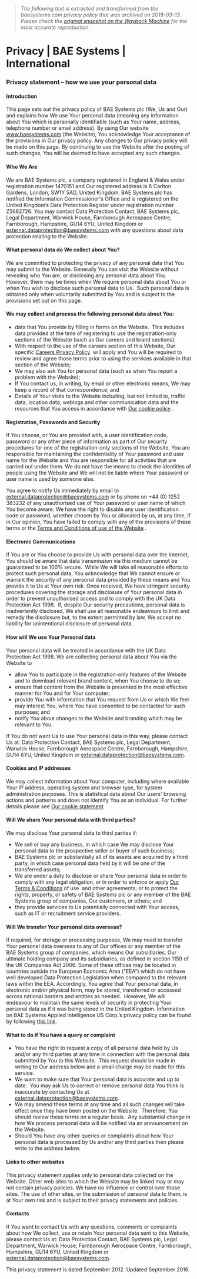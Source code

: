> *The following text is extracted and transformed from the baesystems.com privacy policy that was archived on 2018-03-13. Please check the [original snapshot on the Wayback Machine](https://web.archive.org/web/20180313195716id_/https%3A//www.baesystems.com/en/privacy) for the most accurate reproduction.*

# Privacy | BAE Systems | International

### Privacy statement – how we use your personal data

#### Introduction

This page sets out the privacy policy of BAE Systems plc (We, Us and Our) and explains how We use Your personal data (meaning any information about You which is personally identifiable (such as Your name, address, telephone number or email address). By using Our website www.baesystems.com (the Website), You acknowledge Your acceptance of the provisions in Our privacy policy. Any changes to Our privacy policy will be made on this page. By continuing to use the Website after the posting of such changes, You will be deemed to have accepted any such changes.

#### Who We Are

We are BAE Systems plc, a company registered in England & Wales under registration number 1470151 and Our registered address is 6 Carlton Gardens, London, SW1Y 5AD, United Kingdom. BAE Systems plc has notified the Information Commissioner's Office and is registered on the United Kingdom’s Data Protection Register under registration number Z5682726. You may contact Data Protection Contact, BAE Systems plc, Legal Department, Warwick House, Farnborough Aerospace Centre, Farnborough, Hampshire, GU14 6YU, United Kingdom or [external.dataprotection@baesystems.com](mailto:external.dataprotection@baesystems.com) with any questions about data protection relating to the Website.

#### What personal data do We collect about You?

We are committed to protecting the privacy of any personal data that You may submit to the Website. Generally You can visit the Website without revealing who You are, or disclosing any personal data about You.  However, there may be times when We require personal data about You or when You wish to disclose such personal data to Us.  Such personal data is obtained only when voluntarily submitted by You and is subject to the provisions set out on this page.

#### We may collect and process the following personal data about You:

  * data that You provide by filling in forms on the Website.  This includes data provided at the time of registering to use the registration-only sections of the Website (such as Our careers and brand sections);
  * With respect to the use of the careers section of this Website, Our specific [Careers Privacy Policy](https://baesystems.taleo.net/careersection/2/jobsearch.ftl?lang=en)  will apply and You will be required to review and agree those terms prior to using the services available in that section of the Website;
  * We may also ask You for personal data (such as when You report a problem with the Website);
  * If You contact us, in writing, by email or other electronic means, We may keep a record of that correspondence; and
  * Details of Your visits to the Website including, but not limited to, traffic data, location data, weblogs and other communication data and the resources that You access in accordance with [Our cookie policy](https://www.baesystems.com/en/cookie-statement "Our cookie policy") .



#### Registration, Passwords and Security

If You choose, or You are provided with, a user identification code, password or any other piece of information as part of Our security procedures for one of the registration-only sections of the Website, You are responsible for maintaining the confidentiality of Your password and user name for the Website and You are responsible for all activities that are carried out under them. We do not have the means to check the identities of people using the Website and We will not be liable where Your password or user name is used by someone else.

You agree to notify Us immediately by email to [external.dataprotection@baesystems.com](mailto:external.dataprotection@baesystems.com) or by phone on +44 (0) 1252 383232 of any unauthorised use of Your password or user name of which You become aware. We have the right to disable any user identification code or password, whether chosen by You or allocated by us, at any time, if in Our opinion, You have failed to comply with any of the provisions of these terms or the [Terms and Conditions of use of the Website](https://web.archive.org/page/terms_conditions) .

#### Electronic Communications

If You are or You choose to provide Us with personal data over the Internet, You should be aware that data transmission via this medium cannot be guaranteed to be 100% secure.  While We will take all reasonable efforts to protect such personal data, You acknowledge that We cannot ensure or warrant the security of any personal data provided by these means and You provide it to Us at Your own risk. Once received, We have stringent security procedures covering the storage and disclosure of Your personal data in order to prevent unauthorised access and to comply with the UK Data Protection Act 1998.  If, despite Our security precautions, personal data is inadvertently disclosed, We shall use all reasonable endeavours to limit and remedy the disclosure but, to the extent permitted by law, We accept no liability for unintentional disclosure of personal data.

#### How will We use Your Personal data

Your personal data will be treated in accordance with the UK Data Protection Act 1998. We are collecting personal data about You via the Website to

  * allow You to participate in the registration-only features of the Website and to download relevant brand content, when You choose to do so;
  * ensure that content from the Website is presented in the most effective manner for You and for Your computer;
  * provide You with information that You request from Us or which We feel may interest You, where You have consented to be contacted for such purposes; and
  * notify You about changes to the Website and branding which may be relevant to You.



If You do not want Us to use Your personal data in this way, please contact Us at: Data Protection Contact, BAE Systems plc, Legal Department, Warwick House, Farnborough Aerospace Centre, Farnborough, Hampshire, GU14 6YU, United Kingdom or [external.dataprotection@baesystems.com](mailto:external.dataprotection@baesystems.com).

#### Cookies and IP addresses

We may collect information about Your computer, including where available Your IP address, operating system and browser type, for system administration purposes. This is statistical data about Our users' browsing actions and patterns and does not identify You as an individual. For further details please see [Our cookie statement](https://www.baesystems.com/en/cookie-statement "Our cookie statement")

#### Will We share Your personal data with third parties?

We may disclose Your personal data to third parties if:

  * We sell or buy any business, in which case We may disclose Your personal data to the prospective seller or buyer of such business;
  * BAE Systems plc or substantially all of its assets are acquired by a third party, in which case personal data held by it will be one of the transferred assets;
  * We are under a duty to disclose or share Your personal data in order to comply with any legal obligation, or in order to enforce or apply [Our Terms & Conditions](https://web.archive.org/page/terms_conditions) of use  and other agreements; or to protect the rights, property, or safety of BAE Systems plc or any member of the BAE Systems group of companies, Our customers, or others; and
  * they provide services to Us potentially connected with Your access, such as IT or recruitment service providers.



#### Will We transfer Your personal data overseas?

If required, for storage or processing purposes, We may need to transfer Your personal data overseas to any of Our offices or any member of the BAE Systems group of companies, which means Our subsidiaries, Our ultimate holding company and its subsidiaries, as defined in section 1159 of the UK Companies Act 2006. Some of these offices may be located in countries outside the European Economic Area (“EEA”) which do not have well developed Data Protection Legislation when compared to the relevant laws within the EEA. Accordingly, You agree that Your personal data, in electronic and/or physical form, may be stored, transferred or accessed across national borders and entities as needed.  However, We will endeavour to maintain the same levels of security in protecting Your personal data as if it was being stored in the United Kingdom. Information on BAE Systems Applied Intelligence US Corp.’s privacy policy can be found by following [this link](https://www.baesystems.com/en/cybersecurity/privacy-shield).

#### What to do if You have a query or complaint

  * You have the right to request a copy of all personal data held by Us and/or any third parties at any time in connection with the personal data submitted by You to this Website.  This request should be made in writing to Our address below and a small charge may be made for this service.
  * We want to make sure that Your personal data is accurate and up to date.  You may ask Us to correct or remove personal data You think is inaccurate by contacting Us at [external.dataprotection@baesystems.com](mailto:external.dataprotection@baesystems.com).
  * We may amend these terms at any time and all such changes will take effect once they have been posted on the Website.  Therefore, You should review these terms on a regular basis.  Any substantial change in how We process personal data will be notified via an announcement on the Website.
  * Should You have any other queries or complaints about how Your personal data is processed by Us and/or any third parties then please write to the address below.



#### Links to other websites

This privacy statement applies only to personal data collected on the Website. Other web sites to which the Website may be linked may or may not contain privacy policies. We have no influence or control over those sites. The use of other sites, or the submission of personal data to them, is at Your own risk and is subject to their privacy statements and policies.

#### Contacts

If You want to contact Us with any questions, comments or complaints about how We collect, use or retain Your personal data sent to this Website, please contact Us at: Data Protection Contact, BAE Systems plc, Legal Department, Warwick House, Farnborough Aerospace Centre, Farnborough, Hampshire, GU14 6YU, United Kingdom or [external.dataprotection@baesystems.com](mailto:external.dataprotection@baesystems.com).

This privacy statement is dated September 2012. Updated September 2016.
